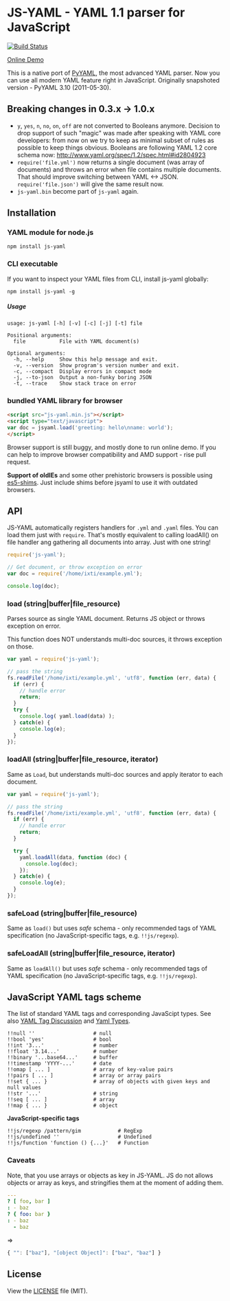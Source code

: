 JS-YAML - YAML 1.1 parser for JavaScript
========================================

[![Build Status](https://secure.travis-ci.org/nodeca/js-yaml.png)](http://travis-ci.org/nodeca/js-yaml)

[Online Demo](http://nodeca.github.com/js-yaml/)

This is a native port of [PyYAML](http://pyyaml.org/), the most advanced YAML parser.
Now you can use all modern YAML feature right in JavaScript. Originally snapshoted
version - PyYAML 3.10 (2011-05-30).


## Breaking changes in 0.3.x -> 1.0.x

- `y`, `yes`, `n`, `no`, `on`, `off` are not converted to Booleans anymore.
  Decision to drop support of such "magic" was made after speaking with YAML
  core developers: from now on we try to keep as minimal subset of rules as
  possible to keep things obvious. Booleans are following YAML 1.2 core schema
  now: http://www.yaml.org/spec/1.2/spec.html#id2804923
- `require('file.yml')` now returns a single document (was array of documents)
  and throws an error when file contains multiple documents. That should improve
  switching between YAML <-> JSON. `require('file.json')` will give the same
  result now.
- `js-yaml.bin` become part of `js-yaml` again.


## Installation

### YAML module for node.js

```
npm install js-yaml
```


### CLI executable

If you want to inspect your YAML files from CLI, install js-yaml globally:

```
npm install js-yaml -g
```

##### Usage

    usage: js-yaml [-h] [-v] [-c] [-j] [-t] file

    Positional arguments:
      file           File with YAML document(s)

    Optional arguments:
      -h, --help     Show this help message and exit.
      -v, --version  Show program's version number and exit.
      -c, --compact  Display errors in compact mode
      -j, --to-json  Output a non-funky boring JSON
      -t, --trace    Show stack trace on error



### bundled YAML library for browser

``` html
<script src="js-yaml.min.js"></script>
<script type="text/javascript">
var doc = jsyaml.load('greeting: hello\nname: world');
</script>
```

Browser support is still buggy, and mostly done to run online demo. If you
can help to improve browser compatibility and AMD support - rise pull request.

**Support of oldIEs** and some other prehistoric browsers is possible using
[es5-shims](https://github.com/kriskowal/es5-shim). Just include shims before
jsyaml to use it with outdated browsers.


## API

JS-YAML automatically registers handlers for `.yml` and `.yaml` files. You can load them just with `require`.
That's mostly equivalent to calling loadAll() on file handler ang gathering all documents into array.
Just with one string!

``` javascript
require('js-yaml');

// Get document, or throw exception on error
var doc = require('/home/ixti/example.yml');

console.log(doc);
```


### load (string|buffer|file\_resource)

Parses source as single YAML document. Returns JS object or throws exception on error.

This function does NOT understands multi-doc sources, it throws exception on those.

``` javascript
var yaml = require('js-yaml');

// pass the string
fs.readFile('/home/ixti/example.yml', 'utf8', function (err, data) {
  if (err) {
    // handle error
    return;
  }
  try {
    console.log( yaml.load(data) );
  } catch(e) {
    console.log(e);
  }
});
```


### loadAll (string|buffer|file\_resource, iterator)

Same as `Load`, but understands multi-doc sources and apply iterator to each document.

``` javascript
var yaml = require('js-yaml');

// pass the string
fs.readFile('/home/ixti/example.yml', 'utf8', function (err, data) {
  if (err) {
    // handle error
    return;
  }

  try {
    yaml.loadAll(data, function (doc) {
      console.log(doc);
    });
  } catch(e) {
    console.log(e);
  }
});
```


### safeLoad (string|buffer|file\_resource)

Same as `load()` but uses _safe_ schema - only recommended tags of YAML
specification (no JavaScript-specific tags, e.g. `!!js/regexp`).


### safeLoadAll (string|buffer|file\_resource, iterator)

Same as `loadAll()` but uses _safe_ schema - only recommended tags of YAML
specification (no JavaScript-specific tags, e.g. `!!js/regexp`).


## JavaScript YAML tags scheme

The list of standard YAML tags and corresponding JavaScipt types. See also
[YAML Tag Discussion](http://pyyaml.org/wiki/YAMLTagDiscussion) and [Yaml Types](http://yaml.org/type/).

```
!!null ''                   # null
!!bool 'yes'                # bool
!!int '3...'                # number
!!float '3.14...'           # number
!!binary '...base64...'     # buffer
!!timestamp 'YYYY-...'      # date
!!omap [ ... ]              # array of key-value pairs
!!pairs [ ... ]             # array or array pairs
!!set { ... }               # array of objects with given keys and null values
!!str '...'                 # string
!!seq [ ... ]               # array
!!map { ... }               # object
```

**JavaScript-specific tags**

```
!!js/regexp /pattern/gim            # RegExp
!!js/undefined ''                   # Undefined
!!js/function 'function () {...}'   # Function
```

### Caveats

Note, that you use arrays or objects as key in JS-YAML. JS do not allows objects
or array as keys, and stringifies them at the moment of adding them.

``` yaml
---
? [ foo, bar ]
: - baz
? { foo: bar }
: - baz
  - baz
```

=>

``` javascript
{ "": ["baz"], "[object Object]": ["baz", "baz"] }
```

## License

View the [LICENSE](https://github.com/nodeca/js-yaml/blob/master/LICENSE) file (MIT).
